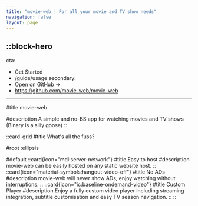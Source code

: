```yaml
---
title: "movie-web | For all your movie and TV show needs"
navigation: false
layout: page
---
```


::block-hero
---
cta:
  - Get Started
  - /guide/usage
secondary:
  - Open on GitHub →
  - https://github.com/movie-web/movie-web
---

#title
movie-web

#description
A simple and no-BS app for watching movies and TV shows (Binary is a silly goose)
::

::card-grid
#title
What's all the fuss?

#root
:ellipsis

#default
  ::card{icon="mdi:server-network"} 
  #title
  Easy to host
  #description
  movie-web can be easily hosted on any static website host.
  ::
  ::card{icon="material-symbols:hangout-video-off"}
  #title
  No ADs
  #description
  movie-web will never show ADs, enjoy watching without interruptions.
  ::
  ::card{icon="ic:baseline-ondemand-video"}
  #title
  Custom Player
  #description
  Enjoy a fully custom video player including streaming integration, subtitle customisation and easy TV season navigation.
  ::
::

